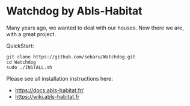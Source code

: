 Watchdog by Abls-Habitat
========================

Many years ago, we wanted to deal with our houses. Now there we are, with a great project.

QuickStart:

    git clone https://github.com/sebaru/Watchdog.git
    cd Watchdog
    sudo ./INSTALL.sh
 
 
Please see all installation instructions here:

* https://docs.abls-habitat.fr/
* https://wiki.abls-habitat.fr

